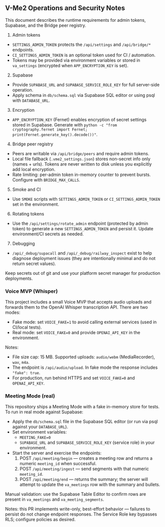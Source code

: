 ## V-Me2 Operations and Security Notes

This document describes the runtime requirements for admin tokens, Supabase, and the Bridge peer registry.

1. Admin tokens
  - `SETTINGS_ADMIN_TOKEN` protects the `/api/settings` and `/api/bridge/*` endpoints.
  - `CI_SETTINGS_ADMIN_TOKEN` is an optional token used for CI / automation.
  - Tokens may be provided via environment variables or stored in `va_settings` (encrypted when `APP_ENCRYPTION_KEY` is set).

2. Supabase
  - Provide `SUPABASE_URL` and `SUPABASE_SERVICE_ROLE_KEY` for full server-side operation.
  - Apply schema in `db/schema.sql` via Supabase SQL editor or using psql with `DATABASE_URL`.

3. Encryption
  - `APP_ENCRYPTION_KEY` (Fernet) enables encryption of secret settings stored in Supabase. Generate with `python -c "from cryptography.fernet import Fernet; print(Fernet.generate_key().decode())"`.

4. Bridge peer registry
  - Peers are writable via `/api/bridge/peers` and require admin tokens.
  - Local file fallback (`.vme2_settings.json`) stores non-secret info only (names + urls). Tokens are never written to disk unless you explicitly add local encryption.
  - Rate limiting: per-admin token in-memory counter to prevent bursts. Configure with `BRIDGE_MAX_CALLS`.

5. Smoke and CI
  - Use `SMOKE` scripts with `SETTINGS_ADMIN_TOKEN` or `CI_SETTINGS_ADMIN_TOKEN` set in the environment.

6. Rotating tokens
  - Use the `/api/settings/rotate_admin` endpoint (protected by admin token) to generate a new `SETTINGS_ADMIN_TOKEN` and persist it. Update environment/CI secrets as needed.

7. Debugging
  - `/api/_debug/supacall` and `/api/_debug/railway_inspect` exist to help diagnose deployment issues (they are intentionally minimal and do not return secret values).

Keep secrets out of git and use your platform secret manager for production deployments.


### Voice MVP (Whisper)

This project includes a small Voice MVP that accepts audio uploads and forwards
them to the OpenAI Whisper transcription API. There are two modes:

- Fake mode: set `VOICE_FAKE=1` to avoid calling external services (used in CI/local tests).
- Real mode: set `VOICE_FAKE=0` and provide `OPENAI_API_KEY` in the environment.

Notes:
- File size cap: 15 MB. Supported uploads: `audio/webm` (MediaRecorder), `wav`, `m4a`.
- The endpoint is `/api/audio/upload`. In fake mode the response includes `"fake": true`.
- For production, run behind HTTPS and set `VOICE_FAKE=0` and `OPENAI_API_KEY`.


### Meeting Mode (real)

This repository ships a Meeting Mode with a fake in-memory store for tests. To run in real mode against Supabase:

- Apply the `db/schema.sql` file in the Supabase SQL editor (or run via psql against your `DATABASE_URL`).
- Set environment variables:
  - `MEETING_FAKE=0`
  - `SUPABASE_URL` and `SUPABASE_SERVICE_ROLE_KEY` (service role) in your environment.
- Start the server and exercise the endpoints:
  1. POST `/api/meeting/begin` — creates a meeting row and returns a numeric `meeting_id` when successful.
  2. POST `/api/meeting/ingest` — send segments with that numeric `meeting_id`.
  3. POST `/api/meeting/end` — returns the summary; the server will attempt to update the `va_meetings` row with the summary and bullets.

Manual validation: use the Supabase Table Editor to confirm rows are present in `va_meetings` and `va_meeting_segments`.

Notes: this PR implements write-only, best-effort behavior — failures to persist do not change endpoint responses. The Service Role key bypasses RLS; configure policies as desired.

